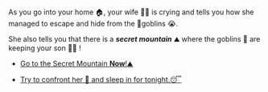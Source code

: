    As you go into your home 🏠, your wife 👩🏻 is crying and tells you how she managed to escape and hide from the 👺goblins 😭.
   
   She also tells you that there is a ***secret mountain*** ⛰️ where the goblins 👺 are keeping your son 👦😲 !


   - [Go to the Secret Mountain **Now**!⛰️](2.md)
  
 -  [Try to confront her 🙂 and sleep in for tonight.😴](1-A.md)

